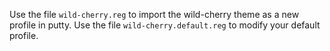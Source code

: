 Use the file `wild-cherry.reg` to import the wild-cherry theme as a new profile in putty. Use the file `wild-cherry.default.reg` to modify your default profile.
